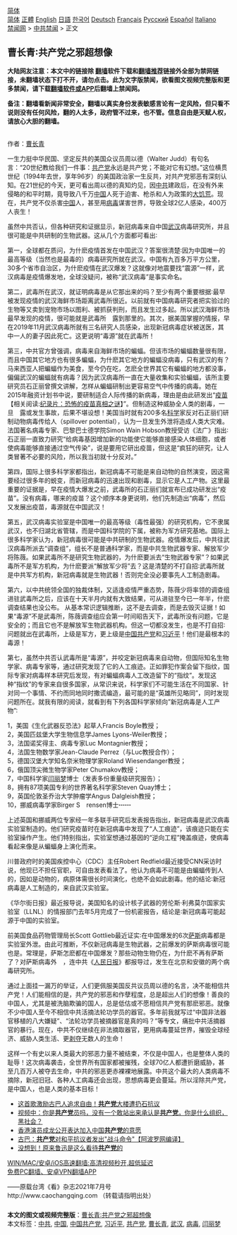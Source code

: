  <!-- 面包屑导航 --> <div class="breadcrumb"><!-- GTranslate: https://gtranslate.io/ -->  <div class="switcher notranslate">  <div class="selected">  <a href="#" onclick="return false;"> 简体</a>  </div>  <div class="option">  <a href="https://www.bannedbook.org" onclick="doGTranslate('zh-CN|zh-CN');jQuery('div.switcher div.selected a').html(jQuery(this).html());return false;" title="简体中文" class="nturl selected"> 简体</a>  <a href="https://www.bannedbook.org/zh-tw/" onclick="doGTranslate('zh-CN|zh-TW');jQuery('div.switcher div.selected a').html(jQuery(this).html());return false;" title="繁體中文" class="nturl"> 正體</a>  <a href="https://www.bannedbook.org/en/" onclick="doGTranslate('zh-CN|en');jQuery('div.switcher div.selected a').html(jQuery(this).html());return false;" title="English" class="nturl"> English</a>  <a href="https://www.bannedbook.org/ja/" onclick="doGTranslate('zh-CN|ja');jQuery('div.switcher div.selected a').html(jQuery(this).html());return false;" title="日本語" class="nturl"> 日語</a>  <a href="https://www.bannedbook.org/ko/" onclick="doGTranslate('zh-CN|ko');jQuery('div.switcher div.selected a').html(jQuery(this).html());return false;" title="한국어" class="nturl"> 한국어</a>  <a href="https://www.bannedbook.org/de/" onclick="doGTranslate('zh-CN|de');jQuery('div.switcher div.selected a').html(jQuery(this).html());return false;" title="Deutsch" class="nturl"> Deutsch</a>  <a href="https://www.bannedbook.org/fr/" onclick="doGTranslate('zh-CN|fr');jQuery('div.switcher div.selected a').html(jQuery(this).html());return false;" title="Français" class="nturl"> Français</a>  <a href="https://www.bannedbook.org/ru/" onclick="doGTranslate('zh-CN|ru');jQuery('div.switcher div.selected a').html(jQuery(this).html());return false;" title="Русский" class="nturl"> Русский</a>  <a href="https://www.bannedbook.org/es/" onclick="doGTranslate('zh-CN|es');jQuery('div.switcher div.selected a').html(jQuery(this).html());return false;" title="Español" class="nturl"> Español</a>  <a href="https://www.bannedbook.org/it/" onclick="doGTranslate('zh-CN|it');jQuery('div.switcher div.selected a').html(jQuery(this).html());return false;" title="Italiano" class="nturl"> Italiano</a>  </div>  </div>      <div class='breadcrumb-sub'><!-- Breadcrumb NavXT 6.3.0 --> <a href="https://www.bannedbook.org/" class="home">禁闻网</a> &gt; <a href="https://www.bannedbook.org/bnews/cbnews/" class="category">中共禁闻</a> &gt; 正文</div></div><h2>曹长青∶共产党之邪超想像</h2> <p class="notice"><b>大陆网友注意：本文中的链接除 <a href="https://github.com/bannedbook/fanqiang" >翻墙</a>软件下载和<a href="https://github.com/killgcd/justmysocks/blob/master/README.md">翻墙推荐</a>链接外全部为禁网链接，未翻墙状态下打不开，请勿点击。此为文字版禁闻，欲看图文视频完整版和更多禁闻，请下载<a href="https://github.com/bannedbook/fanqiang">翻墙软件或APP</a>后翻墙上禁闻网。</p><p>备注：翻墙看新闻非常安全，翻墙以真实身份发表敏感言论有一定风险，但只看不说则没有任何风险，翻的人太多，政府管不过来，也不管。信息自由是天赋人权，请放心大胆的翻墙。</b></p>  <div class="entry"> <p><br /> 作者：<a href="https://www.bannedbook.org/bnews/tag/%e6%9b%b9%e9%95%bf%e9%9d%92/" class="st_tag internal_tag" rel="tag" title="标签 曹长青 下的日志">曹长青</a></p> <p>一生力挺中华民国、坚定反共的美国众议员周以德（Walter Judd）有句名言：“20世纪教给我们一件事：<a href="https://www.bannedbook.org/bnews/tag/%e5%85%b1%e4%ba%a7%e5%85%9a/" class="st_tag internal_tag" rel="tag" title="标签 共产党 下的日志">共产党</a>永远是共产党；不能对它有幻想。”这位横贯世纪（1994年去世，享年96岁）的美国政治家一生反共，对共产党邪恶有深刻认知。在21世纪的今天，更可看出周以德的真知灼见，因<a href="https://www.bannedbook.org/bnews/tag/%e4%b8%ad%e5%85%b1/" class="st_tag internal_tag" rel="tag" title="标签 中共 下的日志">中共</a>建政后，在没有外来侵略的和平时期，竟导致八千万<span class='wp_keywordlink_affiliate'><a href="https://www.bannedbook.org/" title="中国" target="_blank">中国</a></span>人死于迫害、枪杀和人为政策的<span class='wp_keywordlink'><a href="https://www.bannedbook.org/forum2/topic255.html" title="https://www.bannedbook.org/forum2/topic255.html" target="_blank">大饥荒</a></span>。现在，共产党不仅杀害<a href="https://www.bannedbook.org/bnews/tag/%E4%B8%AD%E5%9B%BD/" class="st_tag internal_tag" rel="tag" title="标签 中国 下的日志">中国</a>人，甚至用<a href="https://www.bannedbook.org/bnews/tag/%e7%97%85%e6%af%92/" class="st_tag internal_tag" rel="tag" title="标签 病毒 下的日志">病毒</a>谋害世界，导致全球2亿人感染，400万人丧生！</p> <p>虽然中共否认，但各种研究和证据显示，新冠病毒来自中国<a href="https://www.bannedbook.org/bnews/tag/%e6%ad%a6%e6%b1%89/" class="st_tag internal_tag" rel="tag" title="标签 武汉 下的日志">武汉</a>病毒研究所，并且很可能是中共研制的生物武器。这从几个方面都可看出∶</p> <p>第一，全球都在质问，为什麽疫情首发在中国武汉？答案很清楚∶因为中国唯一的最高等级（当然也是最毒的）病毒研究所就在武汉。中国有九百多万平方公里，30多个省市自治区，为什麽疫情在武汉爆发？这就像对地震要找“震源”一样，武汉病毒是疫情爆发地，全球没疑问，被称“武汉病毒”是事实命名。</p>  <p>第二，武毒所在武汉，就证明病毒是从它那出来的吗？至少有两个重要根据∶最早被发现疫情的武汉海鲜市场距离武毒所很近。以前就有中国病毒研究者把实验过的生物等又卖到宠物市场以图利、被抓获判刑，而且发生过多起。所以武汉海鲜市场最早发现的疫情，很可能就是武毒所　露到那里的。其次，据美国掌握的情报，早在2019年11月武汉病毒所就有三名研究人员感染，出现新冠病毒症状被送医，其中一人的妻子因此死亡。这更说明“毒源”就在武毒所！</p> <p>第三，中共官方曾强调，病毒来自海鲜市场的蝙蝠。但该市场的蝙蝠数量很有限，而且中国其它地方也有很多蝙蝠，为什麽其它地方的蝙蝠没病毒，只有武汉的有？马来西亚人把蝙蝠作为美食，至今仍在吃，怎麽全世界其它有蝙蝠的地方都没事，偏偏武汉的蝙蝠就有病毒？因为武汉病毒所一直在大量收集和实验蝙蝠，该所主要研究员石正丽曾撰文讲解，怎样从蝙蝠研制出更容易空气中传播的病毒。她在2015年融资计划书中说，要研制适合人际传播的新病毒，理由是由此研发出“<span class='wp_keywordlink'><a href="https://www.bannedbook.org/bnews/tculture/20160630/551027.html" title="疫苗" target="_blank">疫苗</a></span>【相关阅读:<a href='https://www.bannedbook.org/bnews/topimagenews/20180408/925060.html' target='_blank'>纪录片：恐怖的疫苗真相之谜</a>】”。但制造这种威胁全人类的剧毒，一旦　露或发生事故，后果不堪设想！美国当时就有200多名<span class='wp_keywordlink'><a href="https://www.bannedbook.org/forum11/topic309.html" title="禁片：“科学”的棍子" target="_blank">科学</a></span>家反对石正丽们研制动物病毒传给人（spillover potential），认为一旦发生外泄将造成人类大灾难。法国著名病毒专家、巴黎巴士德学院Simon Wain Hobson教授受访《法广》指出∶石正丽一直致力研究“给病毒基因增加新的功能使它能够直接感染人体细胞，或者使病毒能够直接通过空气传染”，说是要用它研出疫苗，但这是“疯狂的研究，让人类冒著不必要的风险，所以我当初就十分反对。”</p> <p>第四，国际上很多科学家都指出，新冠病毒不可能是来自动物的自然演变，因这需要经过很多年的蜕变，而新冠病毒的迅速出现和剧毒，显示它是人工产物。这里最重要的证据是，早在疫情大爆发之前，武毒所的石正丽们就宣布已成功研发出“疫苗”。没有病毒，哪来的疫苗？这个顺序本身更说明，他们先制造出“病毒”，然后又发展出疫苗，毒源就在中国武汉！</p> <p>第五，武汉病毒实验室是中国唯一的最高等级（毒性最强）的研究机构，它不隶属武汉，也不归湖北省管辖，而是中国科学院的下属，被称为军方研究基地。国际上很多科学家认为，新冠病毒很可能是中共研制的生物武器。疫情爆发后，中共往武汉病毒所派去“调查组”，组长不是普通科学家，而是中共生物武器专家、解放军少将陈薇。如果武毒所不是研究生物武器的，为什麽要派去“生物武器专家”？如果武毒所不是军方机构，为什麽要派“解放军少将”去？这是清楚的不打自招∶武毒所就是中共军方机构，新冠病毒就是生物武器！否则完全没必要事先人工制造剧毒。</p>  <p>第六，以中共统领全国的独裁体制，又适逢疫情严重态势，陈薇少将率领的调查组进驻武毒所之后，应该在十天半月内就有大致结果，可从进驻至今已一年半，什麽调查结果也没公布。 从基本常识逻辑推断，这不是去调查，而是去毁灭证据！如果“毒源”不是武毒所，陈薇调查组应会第一时间昭告天下，武毒所没有问题，它是安全的；而且它也不是解放军生物武器机构。但这一切都没发生，也是不打自招∶问题就出在武毒所，上级是军方，更上级是<a href="https://www.bannedbook.org/bnews/tag/%e4%b8%ad%e5%9b%bd%e5%85%b1%e4%ba%a7%e5%85%9a/" class="st_tag internal_tag" rel="tag" title="标签 中国共产党 下的日志">中国共产党</a>和<a href="https://www.bannedbook.org/bnews/tag/%e4%b9%a0%e8%bf%91%e5%b9%b3/" class="st_tag internal_tag" rel="tag" title="标签 习近平 下的日志">习近平</a>！他们是最根本的毒源！</p> <p>第七，虽然中共否认武毒所是“毒源”，并咬定新冠病毒来自动物，但国际知名生物学家、病毒专家等，通过研究发现了它的人工痕迹。正如罪犯作案会留下指纹，国际专家对病毒样本研究后发现，有对蝙蝠病毒人工改造留下的“指纹”。发现这种“指纹”的专家来自很多国家，从常识来说，科学家们不可能生活在不同国家、针对同一个事情、不约而同地同时撒谎编造，最可能的是“英雄所见略同”，同时发现问题所在。就我有限的阅读，就看到有下列各国科学家倾向”新冠病毒是人工产物”∶</p> <p>1，美国《生化武器反恐法》起草人Francis Boyle教授；<br /> 2，美国匹兹堡大学生物信息学James Lyons-Weiler教授；<br /> 3，法国诺奖得主、病毒专家Luc Montagnier教授；<br /> 4，法国生物数学家Jean-Claude Perrez（与Luc教授合作）；<br /> 5，德国汉堡大学知名奈米物理学家Roland Wiesendanger教授；<br /> 6，俄国顶尖微生物学家Peter Chumakov教授；<br /> 7，中国科学家<a href="https://www.bannedbook.org/bnews/tag/%e9%97%ab%e4%b8%bd%e6%a2%a6/" class="st_tag internal_tag" rel="tag" title="标签 闫丽梦 下的日志">闫丽梦</a>博士（发表多份重量级研究报告）；<br /> 8，拥有87项美国专利的世界著名科学家Steven Quay博士；<br /> 9，英国伦敦圣乔治大学肿瘤学Angus Dalgleish教授；<br /> 10，挪威病毒学家Birger S　rensen博士┅┅</p> <p>上述英国和挪威两位专家经一年多联手研究后发表报告指出，新冠病毒是武汉病毒实验室制造的。他们研究疫苗时在新冠病毒中发现了“人工痕迹”，该痕迹只能在实验室操作产生。他们特别指出，实验室想通过基因的“逆向工程”掩盖痕迹，使病毒看起来像是从蝙蝠身上演化而来。</p>  <p>川普政府时的美国疾控中心（CDC）主任Robert Redfield最近接受CNN采访时说，他现已不担任官职，可自由发表看法了。他认为病毒不可能是由蝙蝠传到人的，因如是动物的，病原体需很长时间演化，也绝不会如此剧毒。他的结论∶新冠病毒是人工制造的，来自武汉实验室。</p> <p>《华尔街日报》最近报导说，美国知名的设计核子武器的劳伦斯·利弗莫尔国家实验室（LLNL）的情报部门去年5月完成了一份机密报告，结论是∶新冠病毒可能起源于中国的实验室。</p> <p>前美国食品药物管理局长Scott Gottlieb最近证实∶在中国爆发的6次<span class='wp_keywordlink'><a href="https://www.bannedbook.org/forum5/topic42.html" title="萨斯、诚信与自救" target="_blank">萨斯</a></span>病毒都是实验室外泄。由此可推断，不仅新冠病毒是生物武器，之前爆发的萨斯病毒很可能也是。常理是，萨斯怎麽都在中国爆发？那些动物生物仍在，为什麽不再有萨斯了？对萨斯病毒外　，连中共《<span class='wp_keywordlink'><a href="https://www.bannedbook.org/forum2/topic109.html" title="透视人民日报" target="_blank">人民日报</a></span>》都报导过，发生在北京和安徽的两个病毒研究所。</p> <p>通过上面挂一漏万的举证，人们更佩服美国反共议员周以德的名言，决不能相信共产党！人们能相信的是，共产党的邪恶和作孽程度，总是超出人们的想像！善良的中国人，尤其是被洗脑欺骗的国人，总是低估或不愿相信共产党有那麽邪恶。就像不少中国人至今不相信中共活摘法轮功学员的器官。多年前我就写过“中国非法器官移植的八大嫌疑”、“法轮功学员被摘器官是真的吗？”等专文，痛批中共活摘器官的暴行。现在，中共不仅继续在非法摘取器官，更用病毒蔓延世界，摧毁全球经济、威胁人类生活、更<span class='wp_keywordlink'><a href="https://www.bannedbook.org/forum2/topic21.html" title="《剥夺》 黄建民 著" target="_blank">剥夺</a></span>无数人的生命！</p>  <p>这样一个有史以来人类最大的邪恶力量不被结束，不仅是中国人，也是整体人类的耻辱！这次病毒袭击，全世界所有国家都被摧残，全球70亿人都遭折磨威胁，甚至几百万人被夺去生命，中共的邪恶更赤裸裸地展露。中共这个最大的人类病毒不摘除，新冠旧冠、各种人工病毒还会出现，思想病毒更会蔓延。所以淫除共产党，是中国人，也是人类的基本目标！</p> <ul class='op-related-articles' title='相关阅读'> <li><a href='https://www.bannedbook.org/bnews/taiwannews/20210715/1587908.html' target='_blank'>这首歌激励古巴人追求自由！<b>共产党</b>大楼遭扔石抗议</a></li> <li><a href='https://www.bannedbook.org/bnews/bannedvideo/20210714/1587055.html' target='_blank'>视频中：你是<b>共产党</b>员吗，没有一个敢站出来承认是<b>共产党</b>，你是什么组织，黑社会？</a></li> <li><a href='https://www.bannedbook.org/bnews/baitai/20210714/1586874.html' target='_blank'>香港演员成龙公开表达加入中国<b>共产党</b>的意愿</a></li> <li><a href='https://www.bannedbook.org/bnews/cnnews/20210713/1586235.html' target='_blank'>古巴：<b>共产党</b>对和平抗议者发出"战斗命令"【阿波罗网编译】</a></li> <li><a href='https://www.bannedbook.org/bnews/cnnews/20210713/1586123.html' target='_blank'>没想到！原来鲁迅是这么看待<b>共产党</b>的</a></li> </ul> <p class="texttj"> <a href="https://github.com/bannedbook/fanqiang/wiki/V2ray%E6%9C%BA%E5%9C%BA" target="_blank">WIN/MAC/安卓/iOS高速翻墙:高清视频秒开,超低延迟</a><br/> <a href="https://github.com/bannedbook/fanqiang/wiki/%E7%A6%81%E9%97%BB%E7%BD%91%E5%AE%89%E5%8D%93%E7%BF%BB%E5%A2%99%E6%96%B0%E9%97%BBAPP" target="_blank">免费PC翻墙、安卓VPN翻墙APP</a></p><p>——原载台湾《看》杂志2021年7月号<br /> http://www.caochangqing.com （转载请指明出处）</p><a name='sharetosocial'></a>  <div style="margin-bottom:5px;padding-bottom:5px;clear:both"> <div id="archive-pix-1" class="banner-ads"> <!-- AuctionX Display platform tag START --> <div id="26318x728x90x621x_ADSLOT2" clicktrack="%%CLICK_URL_ESC%%"></div> <!-- AuctionX Display platform tag END --> </div> <div id="archive-pix-2" class="banner-ads"> <!-- AuctionX Display platform tag START --> <div id="26315x300x250x621x_ADSLOT2" clicktrack="%%CLICK_URL_ESC%%"></div> <!-- AuctionX Display platform tag END --> </div> </div>    <div id="archive-pix-1" class="banner-ads"> <!-- AuctionX Display platform tag START --> <div id="26318x728x90x621x_ADSLOT3" clicktrack="%%CLICK_URL_ESC%%"></div> <!-- AuctionX Display platform tag END --> </div> <div><b>本文的图文或视频完整版</b>：<a href='https://www.bannedbook.org/bnews/comments/20210716/1588162.html'>曹长青∶共产党之邪超想像</a></div>  </div><!--END ENTRY--> <div class="postfooter"> <div>本文标签：<a href="https://www.bannedbook.org/bnews/tag/%e4%b8%ad%e5%85%b1/" rel="tag">中共</a>, <a href="https://www.bannedbook.org/bnews/tag/%E4%B8%AD%E5%9B%BD/" rel="tag">中国</a>, <a href="https://www.bannedbook.org/bnews/tag/%e4%b8%ad%e5%9b%bd%e5%85%b1%e4%ba%a7%e5%85%9a/" rel="tag">中国共产党</a>, <a href="https://www.bannedbook.org/bnews/tag/%e4%b9%a0%e8%bf%91%e5%b9%b3/" rel="tag">习近平</a>, <a href="https://www.bannedbook.org/bnews/tag/%e5%85%b1%e4%ba%a7%e5%85%9a/" rel="tag">共产党</a>, <a href="https://www.bannedbook.org/bnews/tag/%e6%9b%b9%e9%95%bf%e9%9d%92/" rel="tag">曹长青</a>, <a href="https://www.bannedbook.org/bnews/tag/%e6%ad%a6%e6%b1%89/" rel="tag">武汉</a>, <a href="https://www.bannedbook.org/bnews/tag/%e7%97%85%e6%af%92/" rel="tag">病毒</a>, <a href="https://www.bannedbook.org/bnews/tag/%e9%97%ab%e4%b8%bd%e6%a2%a6/" rel="tag">闫丽梦</a></div>  </div><!--END POSTFOOTER--> 